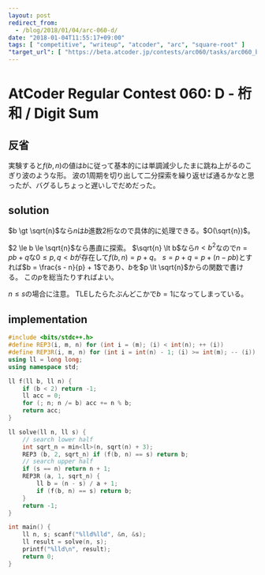 ```yaml
---
layout: post
redirect_from:
  - /blog/2018/01/04/arc-060-d/
date: "2018-01-04T11:55:17+09:00"
tags: [ "competitive", "writeup", "atcoder", "arc", "square-root" ]
"target_url": [ "https://beta.atcoder.jp/contests/arc060/tasks/arc060_b" ]
---
```


# AtCoder Regular Contest 060: D - 桁和 / Digit Sum

## 反省

実験すると$f(b, n)$の値は$b$に従って基本的には単調減少したまに跳ね上がるのこぎり波のような形。
波の$1$周期を切り出して二分探索を繰り返せば通るかなと思ったが、バグるしちょっと遅いしでだめだった。

## solution

$b \gt \sqrt{n}$なら$n$は$b$進数$2$桁なので具体的に処理できる。$O(\sqrt{n})$。

$2 \le b \le \sqrt{n}$なら愚直に探索。
$\sqrt{n} \lt b$なら$n \lt b^2$なので$n = pb + q$な$0 \le p, q \lt b$が存在して$f(b, n) = p + q$。
$s = p + q = p + (n - pb)$とすれば$b = \frac{s - n}{p} + 1$であり、$b$を$p \lt \sqrt{n}$からの関数で書ける。
この$p$を総当たりすればよい。

$n \le s$の場合に注意。
TLEしたらたぶんどこかで$b = 1$になってしまっている。

## implementation

``` c++
#include <bits/stdc++.h>
#define REP3(i, m, n) for (int i = (m); (i) < int(n); ++ (i))
#define REP3R(i, m, n) for (int i = int(n) - 1; (i) >= int(m); -- (i))
using ll = long long;
using namespace std;

ll f(ll b, ll n) {
    if (b < 2) return -1;
    ll acc = 0;
    for (; n; n /= b) acc += n % b;
    return acc;
}

ll solve(ll n, ll s) {
    // search lower half
    int sqrt_n = min<ll>(n, sqrt(n) + 3);
    REP3 (b, 2, sqrt_n) if (f(b, n) == s) return b;
    // search upper half
    if (s == n) return n + 1;
    REP3R (a, 1, sqrt_n) {
        ll b = (n - s) / a + 1;
        if (f(b, n) == s) return b;
    }
    return -1;
}

int main() {
    ll n, s; scanf("%lld%lld", &n, &s);
    ll result = solve(n, s);
    printf("%lld\n", result);
    return 0;
}
```
